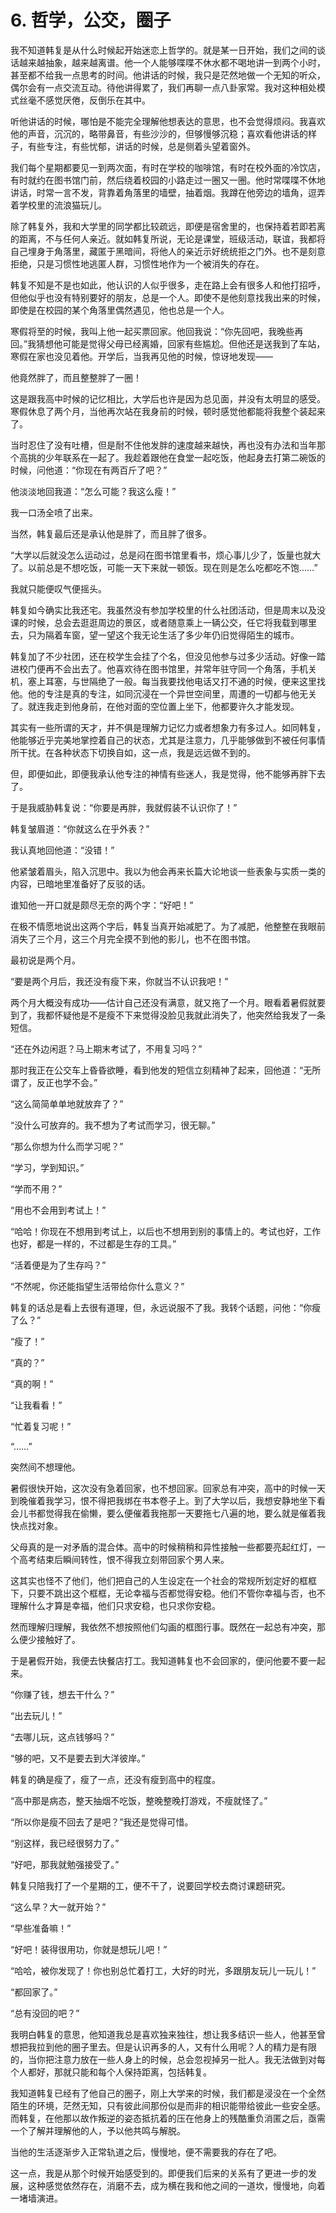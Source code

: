 # 6. 哲学，公交，圈子

﻿我不知道韩复是从什么时候起开始迷恋上哲学的。就是某一日开始，我们之间的谈话越来越抽象，越来越离谱。他一个人能够喋喋不休水都不喝地讲一到两个小时，甚至都不给我一点思考的时间。他讲话的时候，我只是茫然地做一个无知的听众，偶尔会有一点交流互动。待他讲得累了，我们再聊一点八卦家常。我对这种相处模式丝毫不感觉厌倦，反倒乐在其中。

听他讲话的时候，哪怕是不能完全理解他想表达的意思，也不会觉得烦闷。我喜欢他的声音，沉沉的，略带鼻音，有些沙沙的，但够慢够沉稳；喜欢看他讲话的样子，有些专注，有些忧郁，讲话的时候，总是侧着头望着窗外。

我们每个星期都要见一到两次面，有时在学校的咖啡馆，有时在校外面的冷饮店，有时就约在图书馆门前，然后绕着校园的小路走过一圈又一圈。他时常喋喋不休地讲话，时常一言不发，背靠着角落里的墙壁，抽着烟。我蹲在他旁边的墙角，逗弄着学校里的流浪猫玩儿。

除了韩复外，我和大学里的同学都比较疏远，即便是宿舍里的，也保持着若即若离的距离，不与任何人亲近。就如韩复所说，无论是课堂，班级活动，联谊，我都将自己埋身于角落里，藏匿于黑暗间，将他人的亲近示好统统拒之门外。也不是刻意拒绝，只是习惯性地逃匿人群，习惯性地作为一个被消失的存在。

韩复不知是不是也如此，他认识的人似乎很多，走在路上会有很多人和他打招呼，但他似乎也没有特别要好的朋友，总是一个人。即使不是他刻意找我出来的时候，即使是在校园的某个角落里偶然遇见，他也总是一个人。

寒假将至的时候，我叫上他一起买票回家。他回我说：“你先回吧，我晚些再回。”我猜想他可能是觉得父母已经离婚，回家有些尴尬。但他还是送我到了车站，寒假在家也没见着他。开学后，当我再见他的时候，惊讶地发现——

他竟然胖了，而且整整胖了一圈！

这是跟我高中时候的记忆相比，大学后也许是因为总见面，并没有太明显的感受。寒假休息了两个月，当他再次站在我身前的时候，顿时感觉他都能将我整个装起来了。

当时忍住了没有吐槽，但是耐不住他发胖的速度越来越快，再也没有办法和当年那个高挑的少年联系在一起了。我趁着跟他在食堂一起吃饭，他起身去打第二碗饭的时候，问他道：“你现在有两百斤了吧？”

他淡淡地回我道：“怎么可能？我这么瘦！”

我一口汤全喷了出来。

当然，韩复最后还是承认他是胖了，而且胖了很多。

“大学以后就没怎么运动过，总是闷在图书馆里看书，烦心事儿少了，饭量也就大了。以前总是不想吃饭，可能一天下来就一顿饭。现在则是怎么吃都吃不饱……”

我就只能便叹气便摇头。

韩复如今确实比我还宅。我虽然没有参加学校里的什么社团活动，但是周末以及没课的时候，总会去逛逛周边的景区，或者随意乘上一辆公交，任它将我载到哪里去，只为隔着车窗，望一望这个我无论生活了多少年仍旧觉得陌生的城市。

韩复加了不少社团，还在校学生会挂了个名，但没见他参与过多少活动。好像一踏进校门便再不会出去了。他喜欢待在图书馆里，并常年驻守同一个角落，手机关机，塞上耳塞，与世隔绝了一般。每当我要找他电话又打不通的时候，便来这里找他。他的专注是真的专注，如同沉浸在一个异世空间里，周遭的一切都与他无关了。就连我走到他身前，在他对面的空位置上坐下，他都要许久才能发现。

其实有一些所谓的天才，并不俱是理解力记忆力或者想象力有多过人。如同韩复，他能够近乎完美地掌控着自己的状态，尤其是注意力，几乎能够做到不被任何事情所干扰。在各种状态下切换自如，这一点，我是远远做不到的。

但，即便如此，即便我承认他专注的神情有些迷人，我是觉得，他不能够再胖下去了。

于是我威胁韩复说：“你要是再胖，我就假装不认识你了！”

韩复皱眉道：“你就这么在乎外表？”

我认真地回他道：“没错！”

他紧皱着眉头，陷入沉思中。我以为他会再来长篇大论地谈一些表象与实质一类的内容，已暗地里准备好了反驳的话。

谁知他一开口就是颇尽无奈的两个字：“好吧！”

在极不情愿地说出这两个字后，韩复当真开始减肥了。为了减肥，他整整在我眼前消失了三个月，这三个月完全摸不到他的影儿，也不在图书馆。

最初说是两个月。

“要是两个月后，我还没有瘦下来，你就当不认识我吧！”

两个月大概没有成功——估计自己还没有满意，就又拖了一个月。眼看着暑假就要到了，我都怀疑他是不是瘦不下来觉得没脸见我就此消失了，他突然给我发了一条短信。

“还在外边闲逛？马上期末考试了，不用复习吗？”

那时我正在公交车上昏昏欲睡，看到他发的短信立刻精神了起来，回他道：“无所谓了，反正也学不会。”

“这么简简单单地就放弃了？”

“没什么可放弃的。我不想为了考试而学习，很无聊。”

“那么你想为什么而学习呢？”

“学习，学到知识。”

“学而不用？”

“用也不会用到考试上！”

“哈哈！你现在不想用到考试上，以后也不想用到别的事情上的。考试也好，工作也好，都是一样的，不过都是生存的工具。”

“活着便是为了生存吗？”

“不然呢，你还能指望生活带给你什么意义？”

韩复的话总是看上去很有道理，但，永远说服不了我。我转个话题，问他：“你瘦了么？”

“瘦了！”

“真的？”

“真的啊！”

“让我看看！”

“忙着复习呢！”

“……”

突然间不想理他。

暑假很快开始，这次没有急着回家，也不想回家。回家总有冲突，高中的时候一天到晚催着我学习，恨不得把我绑在书本卷子上。到了大学以后，我想安静地坐下看会儿书都觉得我在偷懒，要么便催着我拖那一天要拖七八遍的地，要么就是催着我快点找对象。

父母真的是一对矛盾的混合体。高中的时候稍稍和异性接触一些都要亮起红灯，一个高考结束后瞬间转性，恨不得我立刻带回家个男人来。

这其实也怪不了他们，他们把自己的人生设定在一个社会的常规所划定好的框框下，只要不跳出这个框框，无论幸福与否都觉得安稳。他们不管你幸福与否，也不理解什么才算是幸福，他们只求安稳，也只求你安稳。

然而理解归理解，我依然不想按照他们勾画的框图行事。既然在一起总有冲突，那么便少接触好了。

于是暑假开始，我便去快餐店打工。我知道韩复也不会回家的，便问他要不要一起来。

“你赚了钱，想去干什么？”

“出去玩儿！”

“去哪儿玩，这点钱够吗？”

“够的吧，又不是要去到大洋彼岸。”

韩复的确是瘦了，瘦了一点，还没有瘦到高中的程度。

“高中那是病态，整天抽烟不吃饭，整晚整晚打游戏，不瘦就怪了。”

“所以你是瘦不回去了是吧？”我还是觉得可惜。

“别这样，我已经很努力了。”

“好吧，那我就勉强接受了。”



韩复只陪我打了一个星期的工，便不干了，说要回学校去商讨课题研究。

“这么早？大一就开始？”

“早些准备嘛！”

“好吧！装得很用功，你就是想玩儿吧！”

“哈哈，被你发现了！你也别总忙着打工，大好的时光，多跟朋友玩儿一玩儿！”

“都回家了。”

“总有没回的吧？”

我明白韩复的意思，他知道我总是喜欢独来独往，想让我多结识一些人，他甚至曾想把我拉到他的圈子里去。但是认识再多的人，又有什么用呢？人的精力是有限的，当你把注意力放在一些人身上的时候，总会忽视掉另一批人。我无法做到对每个人都好，那就只能和每个人保持距离，包括韩复。

我知道韩复已经有了他自己的圈子，刚上大学来的时候，我们都是浸没在一个全然陌生的环境，茫然无知，只有彼此间那份似是而非的相识能带给彼此一些安全感。而韩复，在他那以故作叛逆的姿态抵抗着的压在他身上的残酷重负消匿之后，亟需一个了解并理解他的人，予以他共鸣与解脱。

当他的生活逐渐步入正常轨道之后，慢慢地，便不需要我的存在了吧。

这一点，我是从那个时候开始感受到的。即便我们后来的关系有了更进一步的发展，这种感觉依然存在，消磨不去，成为横在我和他之间的一道坎，慢慢地，向着一堵墙演进。

